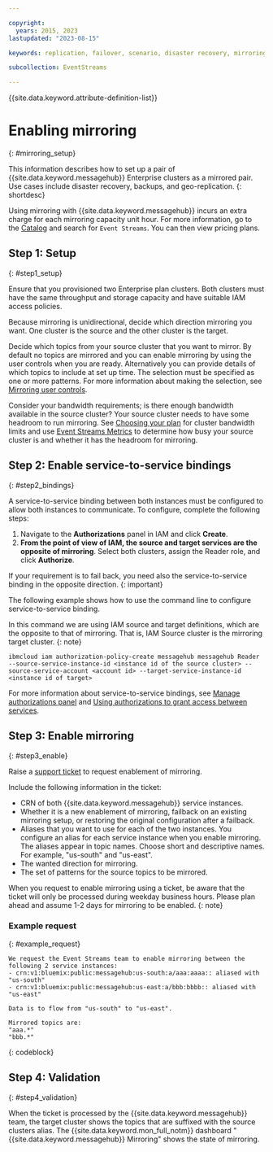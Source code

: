 ```yaml
---

copyright:
  years: 2015, 2023
lastupdated: "2023-08-15"

keywords: replication, failover, scenario, disaster recovery, mirroring, setup, backup, geo-replication, bindings

subcollection: EventStreams

---
```


{{site.data.keyword.attribute-definition-list}}

# Enabling mirroring
{: #mirroring_setup}

This information describes how to set up a pair of {{site.data.keyword.messagehub}} Enterprise clusters as a mirrored pair. Use cases include disaster recovery, backups, and geo-replication.
{: shortdesc}

Using mirroring with {{site.data.keyword.messagehub}} incurs an extra charge for each mirroring capacity unit hour. For more information, go to the [Catalog](https://cloud.ibm.com/catalog#services) and search for `Event Streams`. You can then view pricing plans.

## Step 1: Setup 
{: #step1_setup}

Ensure that you provisioned two Enterprise plan clusters. Both clusters must have the same throughput and storage capacity and have suitable IAM access policies.

Because mirroring is unidirectional, decide which direction mirroring you want. One cluster is the source and the other cluster is the target.

Decide which topics from your source cluster that you want to mirror. By default no topics are mirrored and you can enable mirroring by using the user controls when you are ready. Alternatively you can provide details of which topics to include at set up time. 
The selection must be specified as one or more patterns. For more information about making the selection, see [Mirroring user controls](/docs/EventStreams?topic=EventStreams-mirroring#user_controls).

Consider your bandwidth requirements; is there enough bandwidth available in the source cluster? Your source cluster needs to have some headroom to run mirroring. See [Choosing your plan](/docs/EventStreams?topic=EventStreams-plan_choose) for cluster bandwidth limits and use [Event Streams Metrics](/docs/EventStreams?topic=EventStreams-metrics) to determine how busy your source cluster is and whether it has the headroom for mirroring.

## Step 2: Enable service-to-service bindings
{: #step2_bindings}

A service-to-service binding between both instances must be configured to allow both instances to communicate. To configure, complete the following steps:

1. Navigate to the **Authorizations** panel in IAM and click **Create**. 
2. **From the point of view of IAM, the source and target services are the opposite of mirroring**. Select both clusters, assign the Reader role, and click **Authorize**.

If your requirement is to fail back, you need also the service-to-service binding in the opposite direction.
{: important}

The following example shows how to use the command line to configure service-to-service binding. 

In this command we are using IAM source and target definitions, which are the opposite to that of mirroring. That is, IAM Source cluster is the mirroring target cluster.
{: note}

```text
ibmcloud iam authorization-policy-create messagehub messagehub Reader --source-service-instance-id <instance id of the source cluster> --source-service-account <account id> --target-service-instance-id <instance id of target>
```

For more information about service-to-service bindings, see [Manage authorizations panel](https://cloud.ibm.com/iam/authorizations) and [Using authorizations to grant access between services](https://cloud.ibm.com/docs/iam?topic=iam-serviceauth).

## Step 3: Enable mirroring
{: #step3_enable}

Raise a [support ticket](/docs/get-support?topic=get-support-open-case&interface=ui#creating-support-case) to request enablement of mirroring. 


Include the following information in the ticket:
- CRN of both {{site.data.keyword.messagehub}} service instances.
- Whether it is a new enablement of mirroring, failback on an existing mirroring setup, or restoring the original configuration after a failback.
- Aliases that you want to use for each of the two instances. You configure an alias for each service instance when you enable mirroring. The aliases appear in topic names. Choose short and descriptive names. For example, "us-south" and "us-east".
- The wanted direction for mirroring.
- The set of patterns for the source topics to be mirrored.

When you request to enable mirroring using a ticket, be aware that the ticket will only be processed during weekday business hours. Please plan ahead and assume 1-2 days for mirroring to be enabled.
{: note}

### Example request
{: #example_request}

```text
We request the Event Streams team to enable mirroring between the following 2 service instances:
- crn:v1:bluemix:public:messagehub:us-south:a/aaa:aaaa:: aliased with "us-south"
- crn:v1:bluemix:public:messagehub:us-east:a/bbb:bbbb:: aliased with "us-east"

Data is to flow from "us-south" to "us-east".

Mirrored topics are:
"aaa.*"
"bbb.*"
```
{: codeblock}

## Step 4: Validation
{: #step4_validation}

When the ticket is processed by the {{site.data.keyword.messagehub}} team, the target cluster shows the topics that are suffixed with the source clusters alias. The {{site.data.keyword.mon_full_notm}} dashboard "{{site.data.keyword.messagehub}} Mirroring" shows the state of mirroring.

